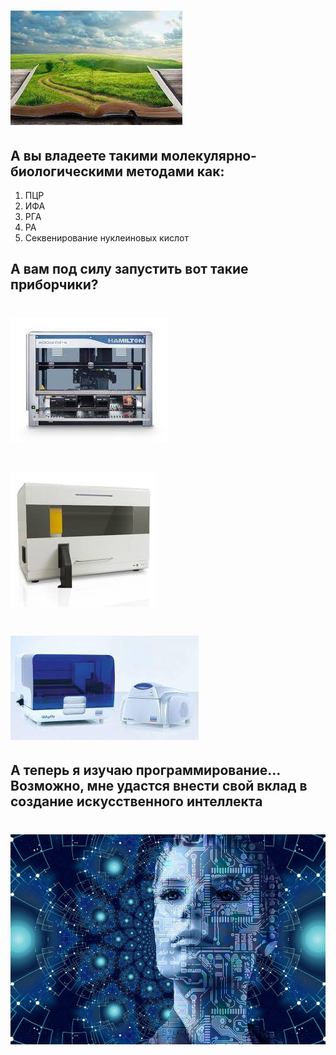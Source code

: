 # ![Biologist vs Programmer](img/%D0%9F%D1%83%D1%82%D1%8C.jpeg) 

## А вы владеете такими молекулярно-биологическими методами как:

1. ПЦР
2. ИФА
3. РГА
4. РА
3. Секвенирование нуклеиновых кислот

## А вам под силу запустить вот такие приборчики?

# ![Hamilton](img/Hamilton.jpeg)

# ![Xiril](img/Xiril.jpeg)

# ![QIAgility/Rotor-Gene](img/QIAgility_Rotor-Gene.jpeg)



## А теперь я изучаю программирование... Возможно, мне удастся внести свой вклад в создание искусственного интеллекта

# ![Globalcentre](img/globalcentre.jpg)







